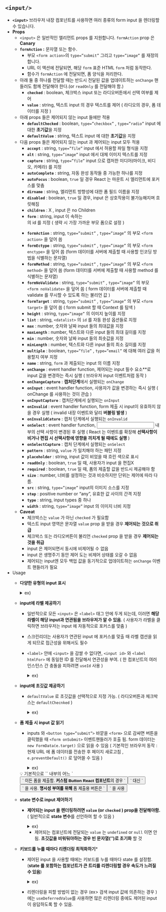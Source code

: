 ## `<input/>`

- **`<input>`** 브라우저 내장 컴포넌트를 사용하면 여러 종류의 form input 을 렌더링할 수 있습니다.
- **Props**
    - `<input>` 은 일반적인 엘리먼트 props 를 지원합니다.
    `formAction` prop 은 **Canary**
    - **`formAction` :** 문자열 또는 함수.
        - 부모 `<form action>`의 `type=”submit”` 그리고 `type=”image”` 를 재정의합니다.
        - URL 이 액션에 전달되면, 해당 `form` 표준 HTML `form` 처럼 동작한다.
        - 함수가 `formAction` 에 전달되면, 폼 양식을 처리한다.
    - 아래 둘 중 하나를 전달할 때는 반드시 전달된 값을 업데이트하는 `onChange` 핸들러도 함께 전달해야 한다.(or `readOnly` 를 전달해야 함.)
        - **`checked`** : boolean, 체크박스 input 또는 라디오버튼에서 선택 여부를 제어
        - **`value`** : string, 텍스트 input 의 경우 텍스트를 제어 ( 라디오의 경우, 폼 데이터를 지정 )
    - 아래 props 들은 제어되지 않는 input 들에만 적용
        - **`defaultChecked`** : boolean, `type=”checkbox”` , `type=”radio”` input 에 대한 **초기값**을 지정
        - **`defaultValue`** : string, 텍스트 input 에 대한 **초기값**을 지정
    - 다음 props 들은 제어되지 않는 input 과 제어되는 input 모두 적용
        - **`accept`** : string, `type=”file”` input 에서 허용할 파일 형식을 지정
        - **`alt`** : string, `type=”image”` input 에서 대체 이미지 텍스트를 지정
        - **`capture`** : string, `type=”file”` input 으로 캡처한 미디어(마이크, 비디오, 카메라) 를 지정
        - **`autoComplete`** : string, 자동 완성 동작들 중 가능한 하나를 지정
        - **`autoFocus`** : boolean, `true` 일 경우 React 는 마운트 시 엘리먼트에 포커스를 맞춤
        - **`dirname`** : string, 엘리먼트 방향성에 대한 폼 필드 이름을 지정
        - **`disabled`** : boolean, `true` 일 경우, input 은 상호작용이 불가능해지며 흐릿해짐
        - **`children`** : X , input 은 no Children
        - **`form`** : string, input 이 속하는 <form> 의 id 를 지정 ( 생략 시 가장 가까운 부모 폼으로 설정 )
        - **`formAction`** : string, `type=”submit”` , `type=”image”` 의 부모 `<form action>` 을 덮어 씀
        - **`formEctype`** : string, `type=”submit”` , `type=”image”` 의 부모 `<form enctype>` 을 덮어 씀 (form 데이터를 서버에 제출할 때 사용할 인코딩 방법을 식별하는 문자열)
        - **`formMethod`**  : string, `type=”submit”` , `type=”image”` 의 부모 `<form method>` 을 덮어 씀 (form 데이터를 서버에 제출할 때 사용할 method 를 식별하는 문자열)
        - **`formNoValidate`** : string, `type=”submit”` , `type=”image”` 의 부모 `<form noValidate>` 을 덮어 씀 ( form 데이터를 서버에 제출할 때 validate 를 무시할 수 있도록 하는 불리언 값 )
        - **`formTarget`** : string, `type=”submit”` , `type=”image”` 의 부모 `<form target>` 을 덮어 씀 ( form submit 할 때 Context 를 탐색 )
        - **`height`** : string, `type=”image”` 의 이미지 높이를 지정
        - **`list`** : string, `<datalist>` 의 `id` 를 자동 완성 옵션들로 지정
        - **`max`** : number, 숫자와 날짜 input 들의 최대값을 지정
        - **`maxLength`** : number, 텍스트와 다른 input 들의 최대 길이를 지정
        - **`min`** : number, 숫자와 날짜 input 들의 최솟값을 지정
        - **`minLength`** : number, 텍스트와 다른 input 들의 최소 길이를 지정
        - **`multiple`** : boolean, `type=”file”` , `type=”email”` 에 대해 여러 값을 허용할지 여부 지정
        - **`name`** : string, `form` 과 제출되는 input 의 이름 지정
        - **`onChange`** : event handler function, 제어되는 input 필수 요소**로 input 값을 변경하는 즉시 실행 ( 브라우저 input 이벤트처럼 동작 )
        - **`onChangeCapture`** : **캡처단계**에서 실행되는 `onChange`
        - **`onInput`** : event handler function, 사용자가 값을 변경하는 즉시 실행 ( onChange 를 사용하는 것이 관습 )
        - **`onInputCapture`** : 캡처단계에서 실행되는 `onInput`
        - **`onInvalid`** : event handler function, form 제출 시 input이 유효하지 않을 경우 실행 ( invalid 내장 이벤트와 달리 **버블링 발생** )
        - **`onInvalidCature`** : 캡처 단계에서 실행되는 `onInvalid`
        - **`onSelect`** : event handler function, <input> 내부의 선택 사항이 변경된 후 실행 ( React 는 이벤트를 확장해 **선택사항이 비거나 편집 시 선택사항에 영향을 끼치게 될 때에도 실행** )
        - **`onSelectCapture`** : 캡처 단계에서 실행되는 `onSelect`
        - **`pattern`** : string, `value` 가 일치해야 하는 패턴 지정
        - **`placeholder`** : string, input 값이 비었을 때 흐린 색으로 표시
        - **`readOnly`** : boolean, `true` 일 때, 사용자가 input 을 편집X
        - **`required`** : boolean, `true` 일 때, 폼의 제출할 값을 반드시 제공해야 함
        - **`size`** : number, 너비를 설정하는 것과 비슷하지만 단위는 제어에 따라 다름.
        - **`src`** : string, `type=”image”` input의 이미지 소스를 지정
        - **`step`** : positive number or “any”, 유효한 값 사이의 간격 지정
        - **`type`** : string, input types 중 하나
        - **`width`** : string, `type=”image”` input 의 이미지 너비 지정
    - **Caveat**
        - 체크박스는 `value` 가 아닌 `checked` 가 필요함
        - 텍스트 input 영역은 문자열 `value` prop 을 받을 경우 **제어되는 것으로 취급**
        - 체크박스 또는 라디오버튼이 불리언 `checked` prop 을 받을 경우 **제어되는 것을 취급**
        - input 은 제어되면서 동시에 비제어될 수 없음
        - input 은 생명주기 동안 제어 도는 비제어 상태를 오갈 수 없음
        - 제어되는 input엔 모두 백업 값을 동기적으로 업데이트하는 `onChange` 이벤트 핸들러가 필요
- Usage
    - **다양한 유형의 input 표시**
      <details>
        <summary>ex)</summary>
        
        ```jsx
        export default function MyForm() {
          return (
            <>
              <label>
                Text input: <input name="myInput" />
              </label>
              <hr />
              <label>
                Checkbox: <input type="checkbox" name="myCheckbox" />
              </label>
              <hr />
              <p>
                Radio buttons:
                <label>
                  <input type="radio" name="myRadio" value="option1" />
                  Option 1
                </label>
                <label>
                  <input type="radio" name="myRadio" value="option2" />
                  Option 2
                </label>
                <label>
                  <input type="radio" name="myRadio" value="option3" />
                  Option 3
                </label>
              </p>
            </>
          );
        }
        
        ```
      </details>
            
    - **input에 라벨 제공하기**
        - 일반적으로 모든 `<input>` 은 `<label>` 태그 안에 두게 되는데, 이러면 **해당 라벨이 해당 input과 연관됨을 브라우저가 알 수 있음**. ( 사용자가 라벨을 클릭하면 브라우저는 input 에 자동적으로 포커스를 맞춤 )
        - 스크린리더는 사용자가 연관된 input 에 포커스를 맞출 때  라벨 캡션을 읽게 되므로 접근성을 위해서도 필수
        - `<label>` 안에 `<input>` 을 감쌀 수 없다면, `<input id>` 와 `<label htmlFor>` 에 동일한 ID 를 전달해서 연관성을 부여. ( 한 컴포넌트의 여러 인스턴스 간 충돌을 피하려면 `useId` 사용 )
          <details>
            <summary>ex)</summary>
        
          ```jsx
          import { useId } from 'react';
          
          export default function Form() {
            const ageInputId = useId();
            return (
              <>
                <label>
                  Your first name:
                  <input name="firstName" />
                </label>
                <hr />
                <label htmlFor={ageInputId}>Your age:</label>
                <input id={ageInputId} name="age" type="number" />
              </>
            );
          }
          
          ```
        </details>
            
    - **input에 초깃값 제공하기**
        - `defaultValue` 로 초깃값을 선택적으로 지정 가능. ( 라디오버튼과 체크박스는 `defaultChecnked` )
          <details>
          <summary>ex)</summary>
              
            ```jsx
            export default function MyForm() {
              return (
                <>
                  <label>
                    Text input: <input name="myInput" defaultValue="Some initial value" />
                  </label>
                  <hr />
                  <label>
                    Checkbox: <input type="checkbox" name="myCheckbox" defaultChecked={true} />
                  </label>
                  <hr />
                  <p>
                    Radio buttons:
                    <label>
                      <input type="radio" name="myRadio" value="option1" />
                      Option 1
                    </label>
                    <label>
                      <input
                        type="radio"
                        name="myRadio"
                        value="option2"
                        defaultChecked={true} 
                      />
                      Option 2
                    </label>
                    <label>
                      <input type="radio" name="myRadio" value="option3" />
                      Option 3
                    </label>
                  </p>
                </>
              );
            }
            
            ```
          </details>
            
    - **폼 제출 시 input 값 읽기**
        - inputs 와 `<button type=”submit”>` 바깥을 `<form>` 으로 감싸면 버튼을 클릭했을 때 `<form onSubmit>` 이벤트핸들러가 호출 됨. 
        form 데이터는 `new FormData(e.target)` 으로 읽을 수 있음 ( 기본적인 브라우저 동작 : 현재 URL 에 폼 데이터를 전송한 후 페이지 새로고침 , `e.preventDefault()` 로 덮어쓸 수 있음 )
          <details>
            <summary>ex)</summary>
            
            ```jsx
            export default function MyForm() {
              function handleSubmit(e) {
                // 브라우저가 페이지를 다시 로드하지 못하도록 방지합니다.
                e.preventDefault();
            
                // 폼 데이터를 읽습니다.
                const form = e.target;
                const formData = new FormData(form);
            
                // formData를 직접 fetch body로 전달할 수 있습니다.
                fetch('/some-api', { method: form.method, body: formData });
            
                // 또는 순수 object로 작업할 수 있습니다.
                const formJson = Object.fromEntries(formData.entries());
                console.log(formJson);
              }
            
              return (
                <form method="post" onSubmit={handleSubmit}>
                  <label>
                    Text input: <input name="myInput" defaultValue="Some initial value" />
                  </label>
                  <hr />
                  <label>
                    Checkbox: <input type="checkbox" name="myCheckbox" defaultChecked={true} />
                  </label>
                  <hr />
                  <p>
                    Radio buttons:
                    <label><input type="radio" name="myRadio" value="option1" /> Option 1</label>
                    <label><input type="radio" name="myRadio" value="option2" defaultChecked={true} /> Option 2</label>
                    <label><input type="radio" name="myRadio" value="option3" /> Option 3</label>
                  </p>
                  <hr />
                  <button type="reset">Reset form</button>
                  <button type="submit">Submit form</button>
                </form>
              );
            }
            
            ```
          </details>
            
        
        <aside>
        💡 기본적으로 `<form>` 내부의 어느 `<button>` 이든 폼을 제출함. <strong>커스텀 Button React 컴포넌트</strong>의 경우 `<button>` 대신 `<button type=”button”>` 을 사용. <strong>명시성 부여를 위해</strong> 폼 제출용 버튼은 `<button type=”submit”>` 을 사용
        
        </aside>
        
    - **state 변수로 input 제어하기**
        - **제어되는 input 을 렌더링하려면 `value` (or `checked` ) prop을 전달해야함.** ( 일반적으로 **state 변수**를 선언하여 할 수 있음 )
          <details>
            <summary>ex)</summary>
            
            ```jsx
            import { useState } from 'react';
            
            export default function Form() {
              const [firstName, setFirstName] = useState('');
              const [age, setAge] = useState('20');
              const ageAsNumber = Number(age);
              return (
                <>
                  <label>
                    First name:
                    <input
                      value={firstName}
                      onChange={e => setFirstName(e.target.value)}
                    />
                  </label>
                  <label>
                    Age:
                    <input
                      value={age}
                      onChange={e => setAge(e.target.value)}
                      type="number"
                    />
                    <button onClick={() => setAge(ageAsNumber + 10)}>
                      Add 10 years
                    </button>
                  </label>
                  {firstName !== '' &&
                    <p>Your name is {firstName}.</p>
                  }
                  {ageAsNumber > 0 &&
                    <p>Your age is {ageAsNumber}.</p>
                  }
                </>
              );
            }
            
            ```
          </details>
            
            - 제어되는 컴포넌트에 전달되는 `value` 는 `undefined` or `null` 이면 안됨. **초깃값을 비워둬야하는 경우 빈 문자열(’’)로 초기화** 할 것
   
    - **키보드를 누를 때마다 리렌더링 최적화하기***
        - 제어된 input 을 사용할 때에는 키보드를 누를 때마다 state 를 설정함. (**state 를 포함하는 컴포넌트가 큰 트리를 리렌더링할 경우 속도가 느려질 수 있음**)
          <details>
            <summary>ex)</summary>
              
            ```jsx
            // bad case : 키보드를 누를때마다 모든 페이지 내용을 리렌더링 함
            function App() {
              const [firstName, setFirstName] = useState('');
              return (
                <>
                  <form>
                    <input value={firstName} onChange={e => setFirstName(e.target.value)} />
                  </form>
                  <PageContent />
                </>
              );
            }
            
            // good case : 키보드를 누를때마다 SignupForm 만 리렌더링 함
            function App() {
              return (
                <>
                  <SignupForm />
                  <PageContent />
                </>
              );
            }
            
            function SignupForm() {
              const [firstName, setFirstName] = useState('');
              return (
                <form>
                  <input value={firstName} onChange={e => setFirstName(e.target.value)} />
                </form>
              );
            }
            ```
          </details>

      - 리렌더링을 피할 방법이 없는 경우 (ex> 검색 input 값에 의존하는 경우 ) 에는 `useDeferredValue`를 사용하면 많은 리렌더링 중에도 제어된 input 이 응답하도록 할 수 있음.
